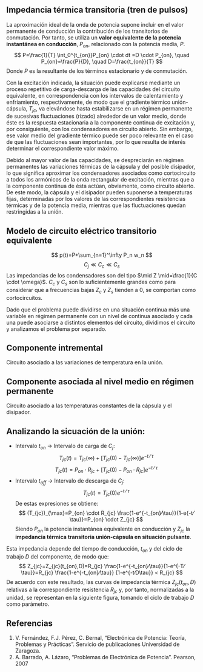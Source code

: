 <script src="https://cdn.mathjax.org/mathjax/latest/MathJax.js?config=TeX-AMS-MML_HTMLorMML" type="text/javascript"></script>

## Impedancia térmica transitoria (tren de pulsos)

La aproximación ideal de la onda de potencia supone incluir en el valor permanente de conducción la contribución de los transitorios de conmutación.
Por tanto, se utiliza un **valor equivalente de la potencia instantánea en conducción**, $P_{on}$, relacionado con la potencia media, $P$.
$$
P=\frac{1}{T} \int_0^{t_{on}}P_{on} \cdot dt =D \cdot P_{on}, \quad P_{on}=\frac{P}{D}, \quad D=\frac{t_{on}}{T}
$$
Donde $P$ es la resultante de los términos estacionario y de conmutación.
 
Con la excitación indicada, la situación puede explicarse mediante un proceso repetitivo de carga-descarga de las capacidades del circuito equivalente, en correspondencia con los intervalos de calentamiento y enfriamiento, respectivamente, de modo que el gradiente térmico unión-cápsula, $T_{jc}$, va elevándose hasta estabilizarse en un régimen permanente de sucesivas fluctuaciones (rizado) alrededor de un valor medio, donde éste es la respuesta estacionaria a la componente continua de excitación y, por consiguiente, con los condensadores en circuito abierto. Sin embargo, ese valor medio del gradiente térmico puede ser poco relevante en el caso de que las fluctuaciones sean importantes, por lo que resulta de interés determinar el correspondiente valor máximo.

Debido al mayor valor de las capacidades, se despreciarán en régimen permanentes las variaciones térmicas de la cápsula y del posible disipador, lo que significa aproximar los condensadores asociados como cortocircuito a todos los armónicos de la onda rectangular de excitación, mientras que a la componente continua de ésta actúan, obviamente, como circuito abierto. De este modo, la cápsula y el disipador pueden suponerse a temperaturas fijas, determinadas por los valores de las correspondientes resistencias térmicas y de la potencia media, mientras que las fluctuaciones quedan restringidas a la unión.

## Modelo de circuito eléctrico transitorio equivalente
$$
p(t)=P+\sum_{n=1}^\infty P_n w_n
$$
$$
C_j\ll C_c\ll C_s
$$
Las impedancias de los condensadores son del tipo $\mid Z \mid=\frac{1}{C \cdot \omega}$. $C_c$ y $C_s$ son lo suficientemente grandes como para considerar que a frecuencias bajas $Z_c$ y $Z_s$ tienden a $0$, se comportan como cortocircuitos.

Dado que el problema puede dividirse en una situación continua más una variable en régimen permanente con un nivel de continua asociado y cada una puede asociarse a distintos elementos del circuito, dividimos el circuito y analizamos el problema por separado.

## Componente intremental
 
Circuito asociado a las variaciones de temperatura en la unión.

## Componente asociada al nivel medio en régimen permanente
 
Circuito asociado a las temperaturas constantes de la cápsula y el disipador.

## Analizando la sicuación de la unión:
- Intervalo $t_{on}$ → Intervalo de carga de $C_j$:
$$
T_{jc}(t)=T_{jc}(\infty)+[T_{jc}(0)-T_{jc}(\infty)] e^{-t⁄\tau}
$$
$$
T_{jc}(t)=P_{on} \cdot R_{jc}+[T_{jc}(0)-P_{on} \cdot R_{jc}] e^{-t⁄\tau}
$$
- Intervalo $t_{off}$ → Intervalo de descarga de $C_j$:
$$
T_{jc}(t)=T_{jc}(0)e^{-t⁄\tau}
$$
De estas expresiones se obtiene:
$$
(T_{jc})_{\max}=P_{on} \cdot R_{jc} \frac{1-e^{-t_{on}⁄\tau}}{1-e{-t⁄\tau}}=P_{on} \cdot Z_{jc}
$$
Siendo $P_{on}$ la potencia instantánea equivalente en conducción y $Z_{jc}$ la **impedancia térmica transitoria unión-cápsula en situación pulsante**.

Esta impedancia depende del tiempo de conducción, $t_{on}$ y del ciclo de trabajo $D$ del componente, de modo que:
$$
Z_{jc}=Z_{jc}(t_{on},D)=R_{jc} \frac{1-e^{-t_{on}⁄\tau}}{1-e^{-T⁄\tau}}=R_{jc} \frac{1-e^{-t_{on}⁄\tau}} {1-e^{-t⁄D\tau}} < R_{jc}
$$
De acuerdo con este resultado, las curvas de impedancia térmica $Z_{jc}(t_{on},D)$ relativas a la correspondiente resistencia $R_{jc}$ y, por tanto, normalizadas a la unidad, se representan en la siguiente figura, tomando el ciclo de trabajo $D$ como parámetro.
 
## Referencias
1.	V. Fernández, F.J. Pérez, C. Bernal, “Electrónica de Potencia: Teoría, Problemas y Prácticas”. Servicio de publicaciones Universidad de Zaragoza.
2.	A. Barrado, A. Lázaro, “Problemas de Electrónica de Potencia”. Pearson, 2007 
